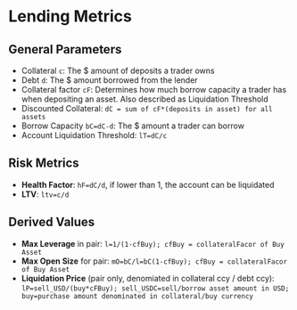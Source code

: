 
# Lending Metrics

## General Parameters

- Collateral `c`: The $ amount of deposits a trader owns
- Debt `d`: The $ amount borrowed from the lender
- Collateral factor `cF`: Determines how much borrow capacity a trader has when depositing an asset. Also described as Liquidation Threshold
- Discounted Collateral: `dC = sum of cF*(deposits in asset) for all assets`
- Borrow Capacity `bC=dC-d`: The $ amount a trader can borrow
- Account Liquidation Threshold: `lT=dC/c`

## Risk Metrics

- **Health Factor**: `hF=dC/d`, if lower than 1, the account can be liquidated
- **LTV**: `ltv=c/d`

## Derived Values

- **Max Leverage** in pair: `l=1/(1-cfBuy); cfBuy = collateralFacor of Buy Asset`
- **Max Open Size** for pair: `mO=bC/l=bC(1-cfBuy); cfBuy = collateralFacor of Buy Asset`
- **Liquidation Price** (pair only, denomiated in collateral ccy / debt ccy): `lP=sell_USD/(buy*cFBuy); sell_USDC=sell/borrow asset amount in USD; buy=purchase amount denominated in collateral/buy currency`